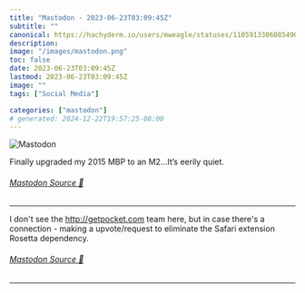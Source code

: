 ```yaml
---
title: "Mastodon - 2023-06-23T03:09:45Z"
subtitle: ""
canonical: https://hachyderm.io/users/mweagle/statuses/110591330608549096
description:
image: "/images/mastodon.png"
toc: false
date: 2023-06-23T03:09:45Z
lastmod: 2023-06-23T03:09:45Z
image: ""
tags: ["Social Media"]

categories: ["mastodon"]
# generated: 2024-12-22T19:57:25-08:00
---
```

![Mastodon](/images/mastodon.png)

<p>Finally upgraded my 2015 MBP to an M2…It’s eerily quiet.</p>


###### [Mastodon Source 🐘](https://hachyderm.io/@mweagle/110591330608549096)

___

<p>I don&#39;t see the <a href="http://getpocket.com" target="_blank" rel="nofollow noopener noreferrer" translate="no"><span class="invisible">http://</span><span class="">getpocket.com</span><span class="invisible"></span></a> team here, but in case there&#39;s a connection - making a upvote/request to eliminate the Safari extension Rosetta dependency.</p>


###### [Mastodon Source 🐘](https://hachyderm.io/@mweagle/110594345510147759)

___
